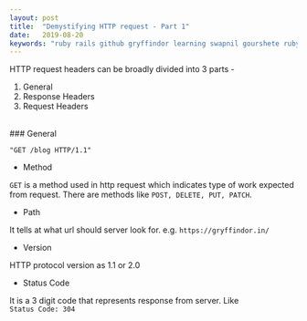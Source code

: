 ```yaml
---
layout: post
title:  "Demystifying HTTP request - Part 1"
date:   2019-08-20
keywords: "ruby rails github gryffindor learning swapnil gourshete ruby on rails http https headers body response"
---
```


HTTP request headers can be broadly divided into 3 parts - 
1. General
2. Response Headers
3. Request Headers 

<br>
### General
<br>

`"GET /blog HTTP/1.1"`

- Method

`GET` is a method used in http request which indicates type of work expected from request. There are methods like `POST, DELETE, PUT, PATCH`.


- Path

It tells at what url should server look for. e.g.
`https://gryffindor.in/`


- Version

HTTP protocol version as 1.1 or 2.0

- Status Code

It is a 3 digit code that represents response from server. Like<br>
`Status Code: 304`